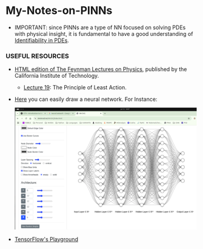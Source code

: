 # My-Notes-on-PINNs

* IMPORTANT: since PINNs are a type of NN focused on solving PDEs with physical insight, it is fundamental to have a good understanding of [Identifiability in PDEs](https://arxiv.org/abs/2402.04241). 

### USEFUL RESOURCES

* [HTML edition of The Feynman Lectures on Physics](https://www.feynmanlectures.caltech.edu/), published by the California Institute of Technology.
  * [Lecture 19](https://www.feynmanlectures.caltech.edu/II_19.html): The Principle of Least Action.     

* [Here](https://alexlenail.me/NN-SVG/index.html) you can easily draw a neural network. For Instance:

   ![Images/NN_drawing.png](Images/NN_drawing.png)

* [TensorFlow's Playground](https://playground.tensorflow.org/)

